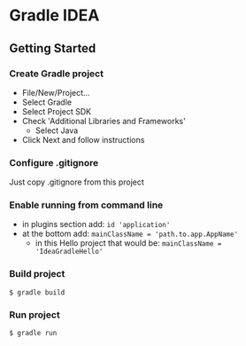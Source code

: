 # Gradle IDEA

## Getting Started

### Create Gradle project

- File/New/Project...
- Select Gradle
- Select Project SDK
- Check 'Additional Libraries and Frameworks'
  - Select Java
- Click Next and follow instructions

### Configure .gitignore
Just copy .gitignore from this project

### Enable running from command line
- in plugins section add: `id 'application'`
- at the bottom add: `mainClassName = 'path.to.app.AppName'`
  - in this Hello project that would be: `mainClassName = 'IdeaGradleHello'`

### Build project

`$ gradle build`

### Run project

`$ gradle run`
